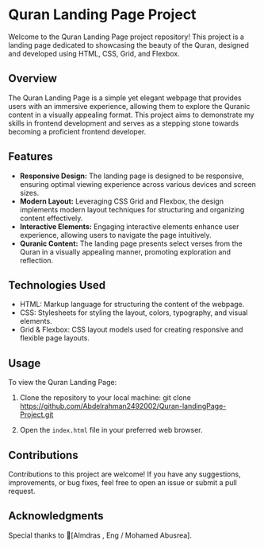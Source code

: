 # Quran Landing Page Project

Welcome to the Quran Landing Page project repository! This project is a landing page dedicated to showcasing the beauty of the Quran, designed and developed using HTML, CSS, Grid, and Flexbox.

## Overview

The Quran Landing Page is a simple yet elegant webpage that provides users with an immersive experience, allowing them to explore the Quranic content in a visually appealing format. This project aims to demonstrate my skills in frontend development and serves as a stepping stone towards becoming a proficient frontend developer.

## Features

- **Responsive Design:** The landing page is designed to be responsive, ensuring optimal viewing experience across various devices and screen sizes.
- **Modern Layout:** Leveraging CSS Grid and Flexbox, the design implements modern layout techniques for structuring and organizing content effectively.
- **Interactive Elements:** Engaging interactive elements enhance user experience, allowing users to navigate the page intuitively.
- **Quranic Content:** The landing page presents select verses from the Quran in a visually appealing manner, promoting exploration and reflection.

## Technologies Used

- HTML: Markup language for structuring the content of the webpage.
- CSS: Stylesheets for styling the layout, colors, typography, and visual elements.
- Grid & Flexbox: CSS layout models used for creating responsive and flexible page layouts.

## Usage

To view the Quran Landing Page:

1. Clone the repository to your local machine:
git clone https://github.com/Abdelrahman2492002/Quran-landingPage-Project.git

2. Open the `index.html` file in your preferred web browser.

## Contributions

Contributions to this project are welcome! If you have any suggestions, improvements, or bug fixes, feel free to open an issue or submit a pull request.

## Acknowledgments

Special thanks to [ِAlmdras , Eng / Mohamed Abusrea].
